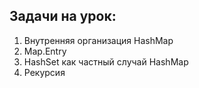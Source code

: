 ## Задачи на урок:
  
1.  Внутренняя организация HashMap   
2.  Map.Entry  
3.  HashSet как частный случай HashMap  
4.  Рекурсия  

 
  
